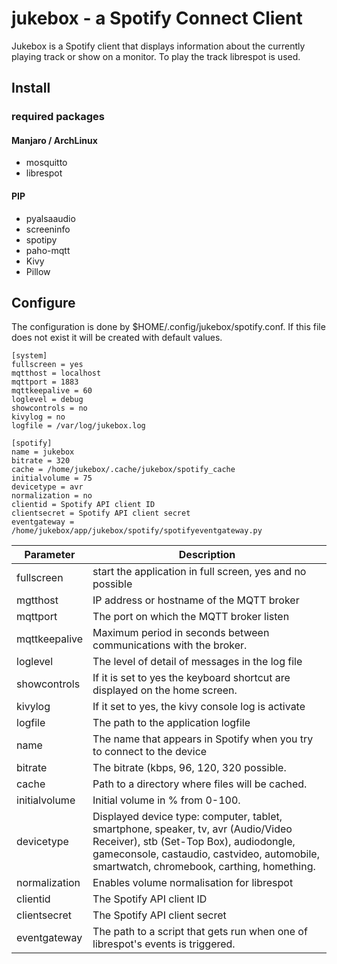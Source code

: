 # jukebox - a Spotify Connect Client
 
Jukebox is a Spotify client that displays information about the currently playing track or show on a monitor. 
To play the track librespot is used. 

## Install
### required packages 
#### Manjaro / ArchLinux
- mosquitto
- librespot

#### PIP
- pyalsaaudio
- screeninfo
- spotipy
- paho-mqtt
- Kivy
- Pillow

## Configure
The configuration is done by $HOME/.config/jukebox/spotify.conf.
If this file does not exist it will be created with default values.
```
[system]
fullscreen = yes
mqtthost = localhost
mqttport = 1883
mqttkeepalive = 60
loglevel = debug
showcontrols = no
kivylog = no
logfile = /var/log/jukebox.log

[spotify]
name = jukebox
bitrate = 320
cache = /home/jukebox/.cache/jukebox/spotify_cache
initialvolume = 75
devicetype = avr
normalization = no
clientid = Spotify API client ID 
clientsecret = Spotify API client secret
eventgateway = /home/jukebox/app/jukebox/spotify/spotifyeventgateway.py
```
| Parameter     | Description                                                                                                                                                                                                               |
|---------------|---------------------------------------------------------------------------------------------------------------------------------------------------------------------------------------------------------------------------|
| fullscreen    | start the application in full screen, yes and no possible                                                                                                                                                                 |
| mgtthost      | IP address or hostname of the MQTT broker                                                                                                                                                                                 |
| mqttport      | The port on which the MQTT broker listen                                                                                                                                                                                  |
| mqttkeepalive | Maximum period in seconds between communications with the broker.                                                                                                                                                         |
| loglevel      | The level of detail of messages in the log file                                                                                                                                                                           |
| showcontrols  | If it is set to yes the keyboard shortcut are displayed on the home screen.                                                                                                                                               |
| kivylog       | If it set to yes, the kivy console log is activate                                                                                                                                                                        |
| logfile       | The path to the application logfile                                                                                                                                                                                       |
| name          | The name that appears in Spotify when you try to connect to the device                                                                                                                                                    |
| bitrate       | The bitrate (kbps, 96, 120, 320 possible.                                                                                                                                                                                 |
| cache         | Path to a directory where files will be cached.                                                                                                                                                                           |
| initialvolume | Initial volume in % from 0-100.                                                                                                                                                                                           |
| devicetype    | Displayed device type: computer, tablet, smartphone, speaker, tv, avr (Audio/Video Receiver), stb (Set-Top Box), audiodongle, gameconsole, castaudio, castvideo, automobile, smartwatch, chromebook, carthing, homething. |
| normalization | Enables volume normalisation for librespot                                                                                                                                                                                |
| clientid      | The Spotify API client ID                                                                                                                                                                                                 |
| clientsecret  | The Spotify API client secret                                                                                                                                                                                             |
| eventgateway  | The path to a script that gets run when one of librespot's events is triggered.                                                                                                                                           |
